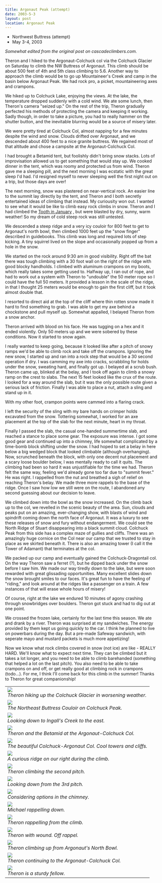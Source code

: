 ```yaml
---
title: Argonaut Peak (attempt)
date: 2003-5-3
layout: post
location: Argonaut Peak
---
```


* Northwest Buttress (attempt)
* May 3-4, 2003


<i>
Somewhat edited from the original post on cascadeclimbers.com. 
</i>


Theron and I hiked to the Argonaut-Colchuck col via the Colchuck Glacier on Saturday to 
climb the NW Buttress of Argonaut. This climb should be about 500 feet of 4th and 5th 
class climbing to 5.6. Another way to approach the climb would be to go up Mountaineer's
Creek and camp in the basin below Argonaut Peak. We had rock pro, a picket, 
mountaineering axes and crampons. 


We hiked up to Colchuck Lake, enjoying the views. At the lake, the temperature dropped 
suddenly with a cold wind. We ate some lunch, then Theron's camera "seized up."
On the rest of the trip, Theron gradually perfected his methods of protecting the
camera and keeping it working. Sadly though, in order to take a picture, you had to
really hammer on the shutter button, and the inevitable blurring would be a source
of misery later. 


We were pretty tired at Colchuck Col, almost napping for a few minutes despite the wind
and snow. Clouds drifted over Argonaut, and we descended about 400 feet to a nice
granite buttress. We regained most of that altitude and chose a campsite at the
Argonaut-Colchuck Col. 


I had brought a Betamid tent, but foolishly didn't bring snow stacks. Lots of 
improvisation allowed us to get something that would stay up. We 
cooked dinner in the
tent, which was roomy and protected us from wind. 
Theron gave me a sleeping pill,
and the next morning I was ecstatic with the great sleep I'd had. 
I'd resigned myself
to never sleeping well the first night out on a trip, but those days are over!


The next morning, snow was plastered on near-vertical rock.
An easier line to
the summit lay directly by the tent, and Theron and I both secretly entertained ideas 
of climbing that instead. My curiousity won out. I wanted to see what it would be like
to climb easy rock climbs in snow. Theron and I had climbed the 
<a href="http://www.mountainwerks.org/cma/2003/toothwinter.htm">
Tooth in January</a>
, but
were blasted by dry, sunny, warm weather! So my dream of cold steep rock was still untested.


We descended a steep ridge and a very icy couloir for 800 feet to get to Argonaut's 
north bowl, then climbed 1000 feet up the "snow finger" described in guidebooks. 
This climb was long and required lots of step kicking. A tiny squirrel lived on the 
slope and occasionally popped up from a hole in the snow.


We started on the rock around 9:30 am in good visibility. Right off the bat 
there was tough climbing with a 30 foot wall on the right of the ridge with good 
blocky handholds. I climbed
with aluminum crampons on my boots, which really takes some getting used to.
Halfway up, I ran out of rope, and had to work out a system with Theron to "undouble"
the 50 meter rope so I could have the full 50 meters. It provided a lesson in the scale
of the ridge, in that I thought 25 meters would be enough to gain the first cliff, but
it took almost double that.


I resorted to direct aid at the top of the cliff where thin rotten snow made it 
hard to find something to grab. I was able to get my axe behind a chockstone and 
pull myself up. Somewhat appalled, I belayed Theron from a snow anchor.


Theron arrived with blood on his face. He was tugging on a hex and it ended violently. 
Only 50 meters up and we were sobered by these conditions. Now it started to snow again. 


I really wanted to keep going, because it looked like after a pitch of snowy 
ramps we'd be able to climb rock and take off the crampons. Ignoring the new 
snow, I started up and ran into a rock step that would be a 30 second operation 
if dry. I was camming my axe into cracks, scrabbling for holds under the snow, 
sweating hard, and finally got up. I belayed at a scrub bush. Theron came up, 
blinked at the belay, and I took off again to climb a snowy ramp on the crest 
to slabs. The next 15 feet looked like the crux of the route. I looked for a 
way around the slab, but it was the only possible route given a serious lack 
of friction. Finally I was able to place a nut, attach a sling and stand up in it. 


With my other foot, crampon points were cammed into a flaring crack. 


I left the security of the sling with my bare hands on crimper holds excavated 
from the snow. Tottering somewhat, I worked for an axe placement at the top of 
the slab for the next minute, heart in my throat. 


Finally I passed the slab, the casual one-handed summertime slab, and reached a 
stance to place some gear. The exposure was intense. I got some good gear and 
continued up into a chimney, life somewhat complicated by a time-bomb block 
shifting under the snow. I had hoped to set a belay in here below a big wedged 
block that looked climbable (although overhanging). Now, scrunched beneath the 
block, with only one decent nut placement and a scary loose boulder below, I 
was mentally ready to call it quits. The climbing had been so hard it was 
unjustifiable for the time we had. Theron felt the same way, feeling we'd 
already gone too far due to "summit fever." He was right. I rappelled from the 
nut and breathed a sigh of relief on reaching Theron's belay. 
We made three more 
rappels to the base of the ridge. Once I saw how low we still were on 
the route, 
I abandoned any second guessing about our decision to leave.


We climbed down into the bowl as the snow increased. On the climb back up to the 
col, we revelled in the scenic beauty of the area. Sun, clouds and peaks put on 
an amazing, ever-changing show, with blasts of wind and spindrift coming down the 
north face of Argonaut. It was a luxury to see these releases of snow and fury 
without endangerment. We could see the North Ridge of Stuart disappearing into a 
black summit cloud. Colchuck Peak from this side has a complex maze of gullies 
and cliffs. There was an amazingly huge cornice on the Col near our camp that we 
trusted to stay in place as we skirted beneath it. There is also an amazing tower 
(I call it the Tower of Adamant) that terminates at the col.


We packed up our camp and eventually gained the Colchuck-Dragontail col. On the way 
Theron saw a ferret (?), but he dipped back under the snow before I saw him. We 
made our
way tiredly down to the lake, but were soon rewarded with great glissading opportunities. 
Many excellent slides down the snow brought smiles to our faces. It's great fun to have 
the feeling of "riding," and look around at the ridges like a passenger on a train. A 
few instances of that will erase whole hours of misery! 


Of course, right at the lake we endured 10 minutes of agony crashing through snowbridges 
over boulders. Theron got stuck and had to dig out at one point. 


We crossed the frozen lake, certainly for the last time this season. We ate and drank 
by a river. Theron was surprised at my sandwiches. The energy provided by them kept 
us going quickly to the car. I think he planned to live on powerbars during the day. 
But a pre-made Safeway sandwich, with seperate mayo and mustard packets is much more appetizing!


Now we know what rock climbs covered in snow (not ice) are like - REALLY HARD. We'll 
know what to expect next time. They can be climbed but it takes a lot longer, and you need
to be able to climb barehanded (something that helped a lot on the last pitch).
You also need to be able to take crampons on and off, or get really good at climbing rock
in crampons (todo...).
For me, I think I'll come back for this climb in the 
summer! Thanks to Theron for great companionship!




</td>

<td width="30%" valign=top>
<table>
<tr><td>
<a href="images/articles/trips/2003/colglacier.jpg"><img src="images/articles/trips/2003/colglacier.jpg"></a><br>
<i>Theron hiking up the Colchuck Glacier in worsening weather.</i>
</td></tr>
<tr><td>
<a href="images/articles/trips/2003/nebcolouir.jpg"><img src="images/articles/trips/2003/nebcolouir.jpg"></a><br>
<i>The Northeast Buttress Couloir on Colchuck Peak.</i>
</td></tr>
<tr><td>
<a href="images/articles/trips/2003/ingallscrk.jpg"><img src="images/articles/trips/2003/ingallscrk.jpg"></a><br>
<i>Looking down to Ingall's Creek to the east.</i>
</td></tr>
<tr><td>
<a href="images/articles/trips/2003/betamid.jpg"><img src="images/articles/trips/2003/betamid.jpg"></a><br>
<i>Theron and the Betamid at the Argonaut-Colchuck Col.</i>
</td></tr>
<tr><td>
<a href="images/articles/trips/2003/colchuckargcol.jpg"><img src="images/articles/trips/2003/colchuckargcol.jpg"></a><br>
<i>The beautiful Colchuck-Argonaut Col. Cool towers and cliffs.</i>
</td></tr>
<tr><td>
<a href="images/articles/trips/2003/ridgeonargo.jpg"><img src="images/articles/trips/2003/ridgeonargo.jpg"></a><br>
<i>A curious ridge on our right during the climb.</i>
</td></tr>
<tr><td>
<a href="images/articles/trips/2003/theronp2.jpg"><img src="images/articles/trips/2003/theronp2.jpg"></a><br>
<i>Theron climbing the second pitch.</i>
</td></tr>
<tr><td>
<a href="images/articles/trips/2003/downp3.jpg"><img src="images/articles/trips/2003/downp3.jpg"></a><br>
<i>Looking down from the 3rd pitch.</i>
</td></tr>
<tr><td>
<a href="images/articles/trips/2003/downp3-2.jpg"><img src="images/articles/trips/2003/downp3-2.jpg"></a><br>
<i>Considering options in the chimney.</i>
</td></tr>
<tr><td>
<a href="images/articles/trips/2003/rappingd1.jpg"><img src="images/articles/trips/2003/rappingd1.jpg"></a><br>
<i>Michael rappelling down.</i>
</td></tr>
<tr><td>
<a href="images/articles/trips/2003/lastrap.jpg"><img src="images/articles/trips/2003/lastrap.jpg"></a><br>
<i>Theron rappelling from the climb.</i>
</td></tr>
<tr><td>
<a href="images/articles/trips/2003/nofun.jpg"><img src="images/articles/trips/2003/nofun.jpg"></a><br>
<i>Theron with wound. Off rappel.</i>
</td></tr>
<tr><td>
<a href="images/articles/trips/2003/climbout2.jpg"><img src="images/articles/trips/2003/climbout2.jpg"></a><br>
<i>Theron climbing up from Argonaut's North Bowl.</i>
</td></tr>
<tr><td>
<a href="images/articles/trips/2003/climbout.jpg"><img src="images/articles/trips/2003/climbout.jpg"></a><br>
<i>Theron continuing to the Argonaut-Colchuck Col.</i>
</td></tr>
<tr><td>
<a href="images/articles/trips/2003/theron.jpg"><img src="images/articles/trips/2003/theron.jpg"></a><br>
<i>Theron is a sturdy fellow.</i>
